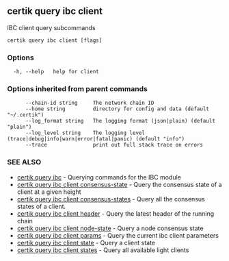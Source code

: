 ## certik query ibc client

IBC client query subcommands

```
certik query ibc client [flags]
```

### Options

```
  -h, --help   help for client
```

### Options inherited from parent commands

```
      --chain-id string     The network chain ID
      --home string         directory for config and data (default "~/.certik")
      --log_format string   The logging format (json|plain) (default "plain")
      --log_level string    The logging level (trace|debug|info|warn|error|fatal|panic) (default "info")
      --trace               print out full stack trace on errors
```

### SEE ALSO

* [certik query ibc](certik_query_ibc.md)	 - Querying commands for the IBC module
* [certik query ibc client consensus-state](certik_query_ibc_client_consensus-state.md)	 - Query the consensus state of a client at a given height
* [certik query ibc client consensus-states](certik_query_ibc_client_consensus-states.md)	 - Query all the consensus states of a client.
* [certik query ibc client header](certik_query_ibc_client_header.md)	 - Query the latest header of the running chain
* [certik query ibc client node-state](certik_query_ibc_client_node-state.md)	 - Query a node consensus state
* [certik query ibc client params](certik_query_ibc_client_params.md)	 - Query the current ibc client parameters
* [certik query ibc client state](certik_query_ibc_client_state.md)	 - Query a client state
* [certik query ibc client states](certik_query_ibc_client_states.md)	 - Query all available light clients


